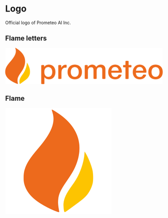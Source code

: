 # Logo

Official logo of Prometeo AI Inc.

## Flame letters

<img src="https://raw.githubusercontent.com/PrometeoAI/logo/master/prometeo_logo_flame_letters.svg?sanitize=true">

## Flame

<img src="https://raw.githubusercontent.com/PrometeoAI/logo/master/prometeo_logo_flame.svg?sanitize=true">
